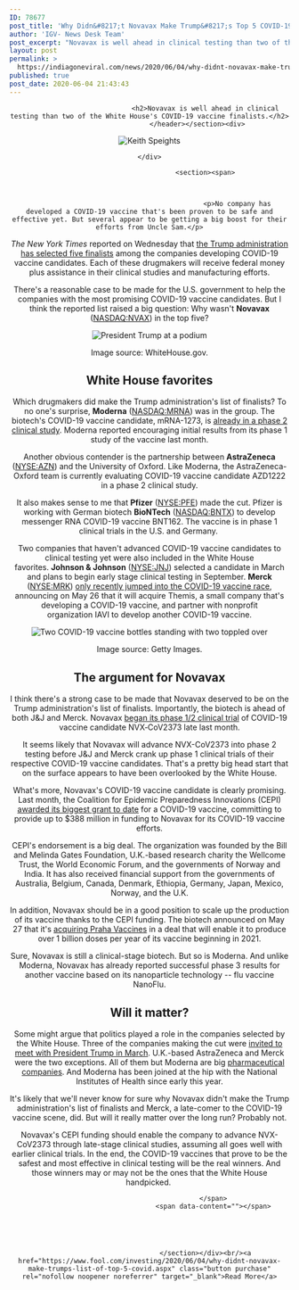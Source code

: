 ```yaml
---
ID: 78677
post_title: 'Why Didn&#8217;t Novavax Make Trump&#8217;s Top 5 COVID-19 Vaccine List?'
author: 'IGV- News Desk Team'
post_excerpt: "Novavax is well ahead in clinical testing than two of the White House's COVID-19 vaccine finalists. No company has developed a COVID-19 vaccine that's been proven to be safe and effective yet. But several appear to be getting a big boost for their efforts from Uncle Sam. The New York Times reported on Wednesday that&hellip;"
layout: post
permalink: >
  https://indiagoneviral.com/news/2020/06/04/why-didnt-novavax-make-trumps-top-5-covid-19-vaccine-list/78677/india-gone-viral/
published: true
post_date: 2020-06-04 21:43:43
---
```

<section><header>
                                
                                <h2>Novavax is well ahead in clinical testing than two of the White House's COVID-19 vaccine finalists.</h2>
                            </header></section><div>
                            
                            

                                
                                


<div>
    <div>
        <p><img alt="Keith Speights" src="https://g.foolcdn.com/avatar/1297841175/large.ashx"></img></p>
        
    </div>

    
</div>

                                

                                <section><span>
                                        
                                            
                                                
                                                <p>No company has developed a COVID-19 vaccine that's been proven to be safe and effective yet. But several appear to be getting a big boost for their efforts from Uncle Sam.</p>
<p><em>The New York Times</em> reported on Wednesday that <a href="https://www.fool.com/investing/2020/06/03/report-trump-administration-picks-5-most-likely-co.aspx">the Trump administration has selected five finalists</a> among the companies developing COVID-19 vaccine candidates. Each of these drugmakers will receive federal money plus assistance in their clinical studies and manufacturing efforts.</p>
<p>There's a reasonable case to be made for the U.S. government to help the companies with the most promising COVID-19 vaccine candidates. But I think the reported list raised a big question: Why wasn't <strong>Novavax</strong> <span data-id="204769">(<a href="https://www.fool.com/quote/nasdaq/novavax-inc/nvax/">NASDAQ:NVAX</a>)</span> in the top five?</p>
<div><p><img alt="President Trump at a podium" src="https://g.foolcdn.com/image/?url=https%3A%2F%2Fg.foolcdn.com%2Feditorial%2Fimages%2F577165%2Ftrump-holding-up-hand.jpg&w=700&op=resize" ></img></p><p>Image source: WhiteHouse.gov.</p>
</div>
<h2>White House favorites</h2>
<p>Which drugmakers did make the Trump administration's list of finalists? To no one's surprise, <strong>Moderna</strong> <span data-id="340643">(<a href="https://www.fool.com/quote/nasdaq/moderna-inc/mrna/">NASDAQ:MRNA</a>)</span> was in the group. The biotech's COVID-19 vaccine candidate, mRNA-1273, is <a href="https://www.fool.com/investing/2020/06/01/moderna-starts-a-phase-2-clinical-trial-for-its-co.aspx">already in a phase 2 clinical study</a>. Moderna reported encouraging initial results from its phase 1 study of the vaccine last month.</p>
<p>Another obvious contender is the partnership between <strong>AstraZeneca</strong> <span data-id="202901">(<a href="https://www.fool.com/quote/nyse/astrazeneca-plc/azn/">NYSE:AZN</a>)</span> and the University of Oxford. Like Moderna, the AstraZeneca-Oxford team is currently evaluating COVID-19 vaccine candidate AZD1222 in a phase 2 clinical study.</p>
<p>It also makes sense to me that <strong>Pfizer</strong> <span data-id="204972">(<a href="https://www.fool.com/quote/nyse/pfizer-inc/pfe/">NYSE:PFE</a>)</span> made the cut. Pfizer is working with German biotech <strong>BioNTech</strong> <span data-id="341654">(<a href="https://www.fool.com/quote/nasdaq/biontech-se/bntx/">NASDAQ:BNTX</a>)</span> to develop messenger RNA COVID-19 vaccine BNT162. The vaccine is in phase 1 clinical trials in the U.S. and Germany. </p>
<p>Two companies that haven't advanced COVID-19 vaccine candidates to clinical testing yet were also included in the White House favorites. <strong>Johnson & Johnson</strong> <span data-id="204142">(<a href="https://www.fool.com/quote/nyse/johnson-johnson/jnj/">NYSE:JNJ</a>)</span> selected a candidate in March and plans to begin early stage clinical testing in September. <strong>Merck</strong> <span data-id="204567">(<a href="https://www.fool.com/quote/nyse/merck-co-inc/mrk/">NYSE:MRK</a>)</span> <a href="https://www.fool.com/investing/2020/05/26/at-last-merck-is-diving-into-coronavirus-vaccine-a.aspx">only recently jumped into the COVID-19 vaccine race</a>, announcing on May 26 that it will acquire Themis, a small company that's developing a COVID-19 vaccine, and partner with nonprofit organization IAVI to develop another COVID-19 vaccine.</p>
<div><p><img alt="Two COVID-19 vaccine bottles standing with two toppled over" src="https://g.foolcdn.com/image/?url=https%3A%2F%2Fg.foolcdn.com%2Feditorial%2Fimages%2F577165%2Fcovid-19-vaccine-bottles-with-2-toppled-over.jpg&w=700&op=resize" ></img></p><p>Image source: Getty Images.</p>
</div>
<h2>The argument for Novavax</h2>
<p>I think there's a strong case to be made that Novavax deserved to be on the Trump administration's list of finalists. Importantly, the biotech is ahead of both J&J and Merck. Novavax <a href="https://www.fool.com/investing/2020/05/26/novavax-begins-early-stage-clinical-study-of-its-c.aspx">began its phase 1/2 clinical trial</a> of COVID-19 vaccine candidate NVX‑CoV2373 late last month.</p>
<p>It seems likely that Novavax will advance NVX-CoV2373 into phase 2 testing before J&J and Merck crank up phase 1 clinical trials of their respective COVID-19 vaccine candidates. That's a pretty big head start that on the surface appears to have been overlooked by the White House.</p>
<p>What's more, Novavax's COVID-19 vaccine candidate is clearly promising. Last month, the Coalition for Epidemic Preparedness Innovations (CEPI) <a href="https://www.fool.com/investing/2020/05/12/novavaxs-covid-19-vaccine-gets-388-million-in-fund.aspx">awarded its biggest grant to date</a> for a COVID-19 vaccine, committing to provide up to $388 million in funding to Novavax for its COVID-19 vaccine efforts.</p>
<p>CEPI's endorsement is a big deal. The organization was founded by the Bill and Melinda Gates Foundation, U.K.-based research charity the Wellcome Trust, the World Economic Forum, and the governments of Norway and India. It has also received financial support from the governments of Australia, Belgium, Canada, Denmark, Ethiopia, Germany, Japan, Mexico, Norway, and the U.K.</p>
<p>In addition, Novavax should be in a good position to scale up the production of its vaccine thanks to the CEPI funding. The biotech announced on May 27 that it's <a href="https://www.fool.com/investing/2020/05/27/novavax-makes-a-167-million-purchase-to-boost-its.aspx">acquiring Praha Vaccines</a> in a deal that will enable it to produce over 1 billion doses per year of its vaccine beginning in 2021.</p>
<p>Sure, Novavax is still a clinical-stage biotech. But so is Moderna. And unlike Moderna, Novavax has already reported successful phase 3 results for another vaccine based on its nanoparticle technology -- flu vaccine NanoFlu.</p>
<h2>Will it matter?</h2>
<p>Some might argue that politics played a role in the companies selected by the White House. Three of the companies making the cut were <a href="https://www.fool.com/investing/2020/03/10/7-big-pharma-companies-trump-asked-to-fight-the-co.aspx">invited to meet with President Trump in March</a>. U.K.-based AstraZeneca and Merck were the two exceptions. All of them but Moderna are big <a href="https://www.fool.com/investing/stock-market/market-sectors/healthcare/pharmaceutical-stocks/">pharmaceutical companies</a>. And Moderna has been joined at the hip with the National Institutes of Health since early this year.</p>
<p>It's likely that we'll never know for sure why Novavax didn't make the Trump administration's list of finalists and Merck, a late-comer to the COVID-19 vaccine scene, did. But will it really matter over the long run? Probably not.</p>
<p>Novavax's CEPI funding should enable the company to advance NVX-CoV2373 through late-stage clinical studies, assuming all goes well with earlier clinical trials. In the end, the COVID-19 vaccines that prove to be the safest and most effective in clinical testing will be the real winners. And those winners may or may not be the ones that the White House handpicked. </p>

                                                
                                            
                                        
                                    </span>
                                    <span data-content=""></span>

                                    
                                        

                                    
                                </section></div><br/><a href="https://www.fool.com/investing/2020/06/04/why-didnt-novavax-make-trumps-list-of-top-5-covid.aspx" class="button purchase" rel="nofollow noopener noreferrer" target="_blank">Read More</a>